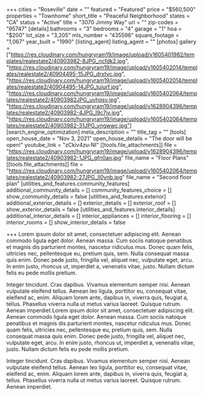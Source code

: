 +++
cities = "Roseville"
date = ""
featured = "Featured"
price = "$560,500"
properties = "Townhome"
short_title = "Peaceful Neighborhood"
states = "CA"
status = "Active"
title = "3070 Jimmy Way"
url = ""
zip-codes = "95747"
[details]
bathrooms = "3"
bedrooms = "4"
garage = "1"
hoa = "$200"
lot_size = "3,205"
mls_number = "435596"
square_footage = "1,067"
year_built = "1990"
[listing_agent]
listing_agent = ""
[photos]
gallery = ["https://res.cloudinary.com/hungryram19/image/upload/v1605401982/templates/realestate2/40903982-8JPG_ncfdk2.jpg", "https://res.cloudinary.com/hungryram19/image/upload/v1605402014/templates/realestate2/40904495-15JPG_drxtvc.jpg", "https://res.cloudinary.com/hungryram19/image/upload/v1605402014/templates/realestate2/40904495-14JPG_tuiurf.jpg", "https://res.cloudinary.com/hungryram19/image/upload/v1605402064/templates/realestate2/40903982JPG_uvhqsv.jpg", "https://res.cloudinary.com/hungryram19/image/upload/v1628904396/templates/realestate2/40903982-4JPG_l9c7jv.jpg", "https://res.cloudinary.com/hungryram19/image/upload/v1605402064/templates/realestate2/40903982-31JPG_vngwwc.jpg"]
[search_engine_optimization]
meta_description = ""
title_tag = ""
[tools]
open_house_date = "Nov 3, 2021"
open_house_details = "The door will be open!"
youtube_link = "zCkiv4zu-NI"
[[tools.file_attachments]]
file = "https://res.cloudinary.com/hungryram19/image/upload/v1628904396/templates/realestate2/40903982-1JPG_gfn0an.jpg"
file_name = "Floor Plans"
[[tools.file_attachments]]
file = "https://res.cloudinary.com/hungryram19/image/upload/v1605402064/templates/realestate2/40903982-27JPG_ll0ynb.jpg"
file_name = "Second floor plan"
[utilities_and_features.community_features]
additional_community_details = []
community_features_choice = []
show_community_details = false
[utilities_and_features.exterior]
additional_exterior_details = []
exterior_details = []
exterior_roof = []
show_exterior_details = false
[utilities_and_features.interior_details]
additional_interior_details = []
interior_appliances = []
interior_flooring = []
interior_rooms = []
show_interior_details = false

+++
Lorem ipsum dolor sit amet, consectetuer adipiscing elit. Aenean commodo ligula eget dolor. Aenean massa. Cum sociis natoque penatibus et magnis dis parturient montes, nascetur ridiculus mus. Donec quam felis, ultricies nec, pellentesque eu, pretium quis, sem. Nulla consequat massa quis enim. Donec pede justo, fringilla vel, aliquet nec, vulputate eget, arcu. In enim justo, rhoncus ut, imperdiet a, venenatis vitae, justo. Nullam dictum felis eu pede mollis pretium.

Integer tincidunt. Cras dapibus. Vivamus elementum semper nisi. Aenean vulputate eleifend tellus. Aenean leo ligula, porttitor eu, consequat vitae, eleifend ac, enim. Aliquam lorem ante, dapibus in, viverra quis, feugiat a, tellus. Phasellus viverra nulla ut metus varius laoreet. Quisque rutrum. Aenean imperdiet.Lorem ipsum dolor sit amet, consectetuer adipiscing elit. Aenean commodo ligula eget dolor. Aenean massa. Cum sociis natoque penatibus et magnis dis parturient montes, nascetur ridiculus mus. Donec quam felis, ultricies nec, pellentesque eu, pretium quis, sem. Nulla consequat massa quis enim. Donec pede justo, fringilla vel, aliquet nec, vulputate eget, arcu. In enim justo, rhoncus ut, imperdiet a, venenatis vitae, justo. Nullam dictum felis eu pede mollis pretium.

Integer tincidunt. Cras dapibus. Vivamus elementum semper nisi. Aenean vulputate eleifend tellus. Aenean leo ligula, porttitor eu, consequat vitae, eleifend ac, enim. Aliquam lorem ante, dapibus in, viverra quis, feugiat a, tellus. Phasellus viverra nulla ut metus varius laoreet. Quisque rutrum. Aenean imperdiet.